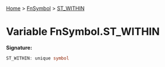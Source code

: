 [Home](../../../index.md) &gt; [FnSymbol](../../fnsymbol.md) &gt; [ST\_WITHIN](./st_within.md)

# Variable FnSymbol.ST\_WITHIN


<b>Signature:</b>

```typescript
ST_WITHIN: unique symbol
```

